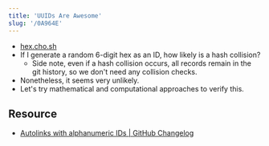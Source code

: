 ```yaml
---
title: 'UUIDs Are Awesome'
slug: '/0A964E'
---
```


- [hex.cho.sh](https://hex.cho.sh/)
- If I generate a random 6-digit hex as an ID, how likely is a hash collision?
  - Side note, even if a hash collision occurs, all records remain in the git history, so we don't need any collision checks.
- Nonetheless, it seems very unlikely.
- Let's try mathematical and computational approaches to verify this.

## Resource
- [Autolinks with alphanumeric IDs | GitHub Changelog](https://github.blog/changelog/2022-07-01-autolinks-with-alphanumeric-ids/)
